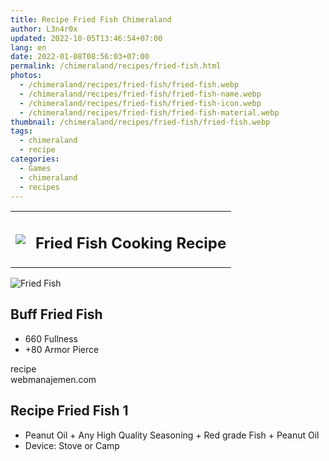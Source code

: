 ```yaml
---
title: Recipe Fried Fish Chimeraland
author: L3n4r0x
updated: 2022-10-05T13:46:54+07:00
lang: en
date: 2022-01-08T08:56:03+07:00
permalink: /chimeraland/recipes/fried-fish.html
photos:
  - /chimeraland/recipes/fried-fish/fried-fish.webp
  - /chimeraland/recipes/fried-fish/fried-fish-name.webp
  - /chimeraland/recipes/fried-fish/fried-fish-icon.webp
  - /chimeraland/recipes/fried-fish/fried-fish-material.webp
thumbnail: /chimeraland/recipes/fried-fish/fried-fish.webp
tags:
  - chimeraland
  - recipe
categories:
  - Games
  - chimeraland
  - recipes
---
```


<link
  rel="stylesheet"
  href="https://rawcdn.githack.com/dimaslanjaka/Web-Manajemen/870a349/css/bootstrap-5-3-0-alpha3-wrapper.css"
/>
<section id="bootstrap-wrapper">
  <div class="row mb-2">
    <div class="col-md-12 mb-2">
      <table class="table" id="post-info">
        <tbody>
          <tr>
            <td>
              <img
                class="d-inline-block me-2"
                src="/chimeraland/recipes/fried-fish/fried-fish-icon.webp"
                width="auto"
                height="auto"
              />
            </td>
            <td><h1 class="fs-5">Fried Fish Cooking Recipe</h1></td>
          </tr>
        </tbody>
      </table>
    </div>
  </div>
  <div class="card mb-2 bg-dark text-light">
    <div class="row g-0">
      <div class="col-sm-4 position-relative mb-2">
        <img
          src="/chimeraland/recipes/fried-fish/fried-fish-material.webp"
          class="card-img fit-cover w-100 h-100"
          alt="Fried Fish"
          data-fancybox="true"
        />
      </div>
      <div class="col-sm-8 mb-2">
        <div class="card-body">
          <h2 class="card-title fs-5">Buff Fried Fish</h2>
          <div class="card-text">
            <ul>
              <li>660 Fullness</li>
              <li>+80 Armor Pierce</li>
            </ul>
          </div>
          <span class="badge rounded-pill">recipe</span>
        </div>
        <div class="card-footer text-end text-muted">webmanajemen.com</div>
      </div>
    </div>
  </div>
  <div class="row mb-2">
    <div class="col-12 col-lg-6 recipe-item mb-2">
      <div class="card bg-dark text-light">
        <div class="card-body">
          <h2 class="card-title fs-5">Recipe Fried Fish 1</h2>
          <div class="card-text">
            <ul>
              <li>
                Peanut Oil<span> + </span>Any High Quality Seasoning<span>
                  + </span
                >Red grade Fish<span> + </span>Peanut Oil
              </li>
              <li>Device: Stove or Camp</li>
            </ul>
          </div>
        </div>
      </div>
    </div>
  </div>
</section>